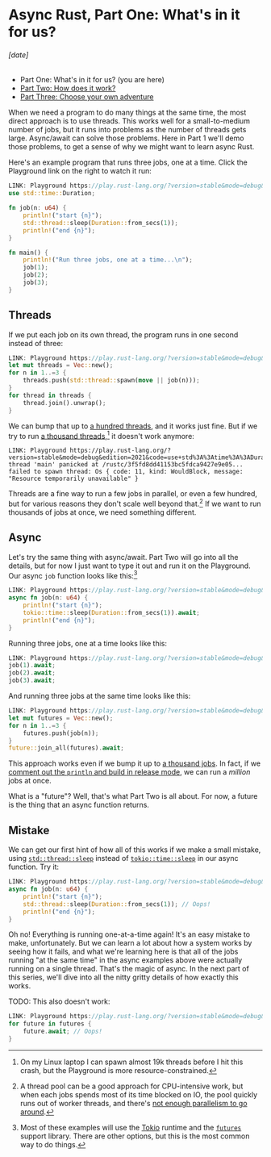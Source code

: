 # Async Rust, Part One: What's in it for us?
###### \[date]

- Part One: What's in it for us? (you are here)
- [Part Two: How does it work?](async_two.html)
- [Part Three: Choose your own adventure](async_three.html)

When we need a program to do many things at the same time, the most direct
approach is to use threads. This works well for a small-to-medium number of
jobs, but it runs into problems as the number of threads gets large.
Async/await can solve those problems. Here in Part 1 we'll demo those problems,
to get a sense of why we might want to learn async Rust.

Here's an example program that runs three jobs, one at a time. Click the
Playground link on the right to watch it run:

```rust
LINK: Playground https://play.rust-lang.org/?version=stable&mode=debug&edition=2021&code=use+std%3A%3Atime%3A%3ADuration%3B%0A%0Afn+job%28n%3A+u64%29+%7B%0A++++println%21%28%22start+%7Bn%7D%22%29%3B%0A++++std%3A%3Athread%3A%3Asleep%28Duration%3A%3Afrom_secs%281%29%29%3B%0A++++println%21%28%22end+%7Bn%7D%22%29%3B%0A%7D%0A%0Afn+main%28%29+%7B%0A++++println%21%28%22Run+three+jobs%2C+one+at+a+time...%5Cn%22%29%3B%0A++++job%281%29%3B%0A++++job%282%29%3B%0A++++job%283%29%3B%0A%7D
use std::time::Duration;

fn job(n: u64) {
    println!("start {n}");
    std::thread::sleep(Duration::from_secs(1));
    println!("end {n}");
}

fn main() {
    println!("Run three jobs, one at a time...\n");
    job(1);
    job(2);
    job(3);
}
```

## Threads

If we put each job on its own thread, the program runs in one second instead of
three:

```rust
LINK: Playground https://play.rust-lang.org/?version=stable&mode=debug&edition=2021&code=use+std%3A%3Atime%3A%3ADuration%3B%0A%0Afn+job%28n%3A+u64%29+%7B%0A++++println%21%28%22start+%7Bn%7D%22%29%3B%0A++++std%3A%3Athread%3A%3Asleep%28Duration%3A%3Afrom_secs%281%29%29%3B%0A++++println%21%28%22end+%7Bn%7D%22%29%3B%0A%7D%0A%0Afn+main%28%29+%7B%0A++++println%21%28%22Run+three+jobs+at+the+same+time...%5Cn%22%29%3B%0A++++let+mut+threads+%3D+Vec%3A%3Anew%28%29%3B%0A++++for+n+in+1..%3D3+%7B%0A++++++++threads.push%28std%3A%3Athread%3A%3Aspawn%28move+%7C%7C+job%28n%29%29%29%3B%0A++++%7D%0A++++for+thread+in+threads+%7B%0A++++++++thread.join%28%29.unwrap%28%29%3B%0A++++%7D%0A%7D
let mut threads = Vec::new();
for n in 1..=3 {
    threads.push(std::thread::spawn(move || job(n)));
}
for thread in threads {
    thread.join().unwrap();
}
```

We can bump that up to [a hundred threads][hundred_threads], and it works just
fine. But if we try to run [a thousand
threads][thousand_threads],[^thread_limit] it doesn't work anymore:

[hundred_threads]: https://play.rust-lang.org/?version=stable&mode=debug&edition=2021&code=use+std%3A%3Atime%3A%3ADuration%3B%0A%0Afn+job%28n%3A+u64%29+%7B%0A++++println%21%28%22start+%7Bn%7D%22%29%3B%0A++++std%3A%3Athread%3A%3Asleep%28Duration%3A%3Afrom_secs%281%29%29%3B%0A++++println%21%28%22end+%7Bn%7D%22%29%3B%0A%7D%0A%0Afn+main%28%29+%7B%0A++++println%21%28%22Run+a+hundred+jobs+at+the+same+time...%5Cn%22%29%3B%0A++++let+mut+threads+%3D+Vec%3A%3Anew%28%29%3B%0A++++for+n+in+1..%3D100+%7B%0A++++++++threads.push%28std%3A%3Athread%3A%3Aspawn%28move+%7C%7C+job%28n%29%29%29%3B%0A++++%7D%0A++++for+thread+in+threads+%7B%0A++++++++thread.join%28%29.unwrap%28%29%3B%0A++++%7D%0A%7D
[thousand_threads]: https://play.rust-lang.org/?version=stable&mode=debug&edition=2021&code=use+std%3A%3Atime%3A%3ADuration%3B%0A%0Afn+job%28n%3A+u64%29+%7B%0A++++println%21%28%22start+%7Bn%7D%22%29%3B%0A++++std%3A%3Athread%3A%3Asleep%28Duration%3A%3Afrom_secs%281%29%29%3B%0A++++println%21%28%22end+%7Bn%7D%22%29%3B%0A%7D%0A%0Afn+main%28%29+%7B%0A++++println%21%28%22Run+a+thousand+jobs+at+the+same+time...%5Cn%22%29%3B%0A++++let+mut+threads+%3D+Vec%3A%3Anew%28%29%3B%0A++++for+n+in+1..%3D1_000+%7B%0A++++++++threads.push%28std%3A%3Athread%3A%3Aspawn%28move+%7C%7C+job%28n%29%29%29%3B%0A++++%7D%0A++++for+thread+in+threads+%7B%0A++++++++thread.join%28%29.unwrap%28%29%3B%0A++++%7D%0A%7D

[^thread_limit]: On my Linux laptop I can spawn almost 19k threads before I hit
    this crash, but the Playground is more resource-constrained.

```
LINK: Playground https://play.rust-lang.org/?version=stable&mode=debug&edition=2021&code=use+std%3A%3Atime%3A%3ADuration%3B%0A%0Afn+job%28n%3A+u64%29+%7B%0A++++println%21%28%22start+%7Bn%7D%22%29%3B%0A++++std%3A%3Athread%3A%3Asleep%28Duration%3A%3Afrom_secs%281%29%29%3B%0A++++println%21%28%22end+%7Bn%7D%22%29%3B%0A%7D%0A%0Afn+main%28%29+%7B%0A++++println%21%28%22Run+a+thousand+jobs+at+the+same+time...%5Cn%22%29%3B%0A++++let+mut+threads+%3D+Vec%3A%3Anew%28%29%3B%0A++++for+n+in+1..%3D1_000+%7B%0A++++++++threads.push%28std%3A%3Athread%3A%3Aspawn%28move+%7C%7C+job%28n%29%29%29%3B%0A++++%7D%0A++++for+thread+in+threads+%7B%0A++++++++thread.join%28%29.unwrap%28%29%3B%0A++++%7D%0A%7D
thread 'main' panicked at /rustc/3f5fd8dd41153bc5fdca9427e9e05...
failed to spawn thread: Os { code: 11, kind: WouldBlock, message:
"Resource temporarily unavailable" }
```

Threads are a fine way to run a few jobs in parallel, or even a few hundred,
but for various reasons they don't scale well beyond that.[^thread_pool] If we
want to run thousands of jobs at once, we need something different.

[^thread_pool]: A thread pool can be a good approach for CPU-intensive work,
    but when each jobs spends most of its time blocked on IO, the pool quickly
    runs out of worker threads, and there's [not enough parallelism to go
    around][rayon].

[rayon]: https://play.rust-lang.org/?version=stable&mode=debug&edition=2021&code=use+std%3A%3Atime%3A%3ADuration%3B%0A%0Afn+job%28n%3A+u64%29+%7B%0A++++println%21%28%22start+%7Bn%7D%22%29%3B%0A++++std%3A%3Athread%3A%3Asleep%28Duration%3A%3Afrom_secs%281%29%29%3B%0A++++println%21%28%22end+%7Bn%7D%22%29%3B%0A%7D%0A%0Afn+main%28%29+%7B%0A++++println%21%28%22Run+a+thousand+threads+on+a+thread+pool...%22%29%3B%0A++++rayon%3A%3Ascope%28%7Cscope%7C+%7B%0A++++++++for+n+in+1..%3D1_000+%7B%0A++++++++++++scope.spawn%28move+%7C_%7C+job%28n%29%29%3B%0A++++++++%7D%0A++++%7D%29%3B%0A%7D

## Async

Let's try the same thing with async/await. Part Two will go into all the
details, but for now I just want to type it out and run it on the Playground.
Our async `job` function looks like this:[^tokio]

[^tokio]: Most of these examples will use the [Tokio](https://tokio.rs/)
    runtime and the [`futures`](https://docs.rs/futures/) support library.
    There are other options, but this is the most common way to do things.

```rust
LINK: Playground https://play.rust-lang.org/?version=stable&mode=debug&edition=2021&code=use+futures%3A%3Afuture%3B%0Ause+std%3A%3Atime%3A%3ADuration%3B%0A%0Aasync+fn+job%28n%3A+u64%29+%7B%0A++++println%21%28%22start+%7Bn%7D%22%29%3B%0A++++tokio%3A%3Atime%3A%3Asleep%28Duration%3A%3Afrom_secs%281%29%29.await%3B%0A++++println%21%28%22end+%7Bn%7D%22%29%3B%0A%7D%0A%0A%23%5Btokio%3A%3Amain%5D%0Aasync+fn+main%28%29+%7B%0A++++println%21%28%22Run+three+jobs%2C+one+at+a+time...%5Cn%22%29%3B%0A++++job%281%29.await%3B%0A++++job%282%29.await%3B%0A++++job%283%29.await%3B%0A%0A++++println%21%28%22%5CnRun+three+jobs+at+the+same+time...%5Cn%22%29%3B%0A++++let+mut+futures+%3D+Vec%3A%3Anew%28%29%3B%0A++++for+n+in+1..%3D3+%7B%0A++++++++futures.push%28job%28n%29%29%3B%0A++++%7D%0A++++future%3A%3Ajoin_all%28futures%29.await%3B%0A%7D
async fn job(n: u64) {
    println!("start {n}");
    tokio::time::sleep(Duration::from_secs(1)).await;
    println!("end {n}");
}
```

Running three jobs, one at a time looks like this:

```rust
LINK: Playground https://play.rust-lang.org/?version=stable&mode=debug&edition=2021&code=use+futures%3A%3Afuture%3B%0Ause+std%3A%3Atime%3A%3ADuration%3B%0A%0Aasync+fn+job%28n%3A+u64%29+%7B%0A++++println%21%28%22start+%7Bn%7D%22%29%3B%0A++++tokio%3A%3Atime%3A%3Asleep%28Duration%3A%3Afrom_secs%281%29%29.await%3B%0A++++println%21%28%22end+%7Bn%7D%22%29%3B%0A%7D%0A%0A%23%5Btokio%3A%3Amain%5D%0Aasync+fn+main%28%29+%7B%0A++++println%21%28%22Run+three+jobs%2C+one+at+a+time...%5Cn%22%29%3B%0A++++job%281%29.await%3B%0A++++job%282%29.await%3B%0A++++job%283%29.await%3B%0A%0A++++println%21%28%22%5CnRun+three+jobs+at+the+same+time...%5Cn%22%29%3B%0A++++let+mut+futures+%3D+Vec%3A%3Anew%28%29%3B%0A++++for+n+in+1..%3D3+%7B%0A++++++++futures.push%28job%28n%29%29%3B%0A++++%7D%0A++++future%3A%3Ajoin_all%28futures%29.await%3B%0A%7D
job(1).await;
job(2).await;
job(3).await;
```

And running three jobs at the same time looks like this:

```rust
LINK: Playground https://play.rust-lang.org/?version=stable&mode=debug&edition=2021&code=use+futures%3A%3Afuture%3B%0Ause+std%3A%3Atime%3A%3ADuration%3B%0A%0Aasync+fn+job%28n%3A+u64%29+%7B%0A++++println%21%28%22start+%7Bn%7D%22%29%3B%0A++++tokio%3A%3Atime%3A%3Asleep%28Duration%3A%3Afrom_secs%281%29%29.await%3B%0A++++println%21%28%22end+%7Bn%7D%22%29%3B%0A%7D%0A%0A%23%5Btokio%3A%3Amain%5D%0Aasync+fn+main%28%29+%7B%0A++++println%21%28%22Run+three+jobs%2C+one+at+a+time...%5Cn%22%29%3B%0A++++job%281%29.await%3B%0A++++job%282%29.await%3B%0A++++job%283%29.await%3B%0A%0A++++println%21%28%22%5CnRun+three+jobs+at+the+same+time...%5Cn%22%29%3B%0A++++let+mut+futures+%3D+Vec%3A%3Anew%28%29%3B%0A++++for+n+in+1..%3D3+%7B%0A++++++++futures.push%28job%28n%29%29%3B%0A++++%7D%0A++++future%3A%3Ajoin_all%28futures%29.await%3B%0A%7D
let mut futures = Vec::new();
for n in 1..=3 {
    futures.push(job(n));
}
future::join_all(futures).await;
```

This approach works even if we bump it up to [a thousand
jobs][thousand_futures]. In fact, if we [comment out the `println` and build in
release mode][million_futures], we can run a _million_ jobs at once.

[thousand_futures]: https://play.rust-lang.org/?version=stable&mode=debug&edition=2021&code=use+futures%3A%3Afuture%3B%0Ause+std%3A%3Atime%3A%3ADuration%3B%0A%0Aasync+fn+job%28n%3A+u64%29+%7B%0A++++println%21%28%22start+%7Bn%7D%22%29%3B%0A++++tokio%3A%3Atime%3A%3Asleep%28Duration%3A%3Afrom_secs%281%29%29.await%3B%0A++++println%21%28%22end+%7Bn%7D%22%29%3B%0A%7D%0A%0A%23%5Btokio%3A%3Amain%5D%0Aasync+fn+main%28%29+%7B%0A++++println%21%28%22Run+a+thousand+jobs+at+the+same+time...%5Cn%22%29%3B%0A++++let+mut+futures+%3D+Vec%3A%3Anew%28%29%3B%0A++++for+n+in+1..%3D1_000+%7B%0A++++++++futures.push%28job%28n%29%29%3B%0A++++%7D%0A++++future%3A%3Ajoin_all%28futures%29.await%3B%0A%7D
[million_futures]: https://play.rust-lang.org/?version=stable&mode=release&edition=2021&code=use+futures%3A%3Afuture%3B%0Ause+std%3A%3Atime%3A%3A%7BDuration%2C+Instant%7D%3B%0A%0Aasync+fn+job%28_n%3A+u64%29+%7B%0A++++%2F%2F+Don%27t+print.+A+million+prints+is+too+much+output+for+the+Playground.%0A++++tokio%3A%3Atime%3A%3Asleep%28Duration%3A%3Afrom_secs%281%29%29.await%3B%0A%7D%0A%0A%23%5Btokio%3A%3Amain%5D%0Aasync+fn+main%28%29+%7B%0A++++println%21%28%22Run+a+million+jobs+at+the+same+time...%5Cn%22%29%3B%0A++++let+start+%3D+Instant%3A%3Anow%28%29%3B%0A++++let+mut+futures+%3D+Vec%3A%3Anew%28%29%3B%0A++++for+n+in+1..%3D1_000_000+%7B%0A++++++++futures.push%28job%28n%29%29%3B%0A++++%7D%0A++++future%3A%3Ajoin_all%28futures%29.await%3B%0A++++let+time+%3D+Instant%3A%3Anow%28%29+-+start%3B%0A++++println%21%28%22time%3A+%7B%3A.3%7D+seconds%22%2C+time.as_secs_f32%28%29%29%3B%0A%7D

What is a "future"? Well, that's what Part Two is all about. For now, a future
is the thing that an async function returns.

## Mistake

We can get our first hint of how all of this works if we make a small mistake,
using [`std::thread::sleep`] instead of [`tokio::time::sleep`] in our async
function. Try it:

[`std::thread::sleep`]: https://doc.rust-lang.org/std/thread/fn.sleep.html
[`tokio::time::sleep`]: https://docs.rs/tokio/latest/tokio/time/fn.sleep.html

```rust
LINK: Playground https://play.rust-lang.org/?version=stable&mode=debug&edition=2021&code=use+futures%3A%3Afuture%3B%0Ause+std%3A%3Atime%3A%3ADuration%3B%0A%0Aasync+fn+job%28n%3A+u64%29+%7B%0A++++println%21%28%22start+%7Bn%7D%22%29%3B%0A++++std%3A%3Athread%3A%3Asleep%28Duration%3A%3Afrom_secs%281%29%29%3B+%2F%2F+Oops%21%0A++++println%21%28%22end+%7Bn%7D%22%29%3B%0A%7D%0A%0A%23%5Btokio%3A%3Amain%5D%0Aasync+fn+main%28%29+%7B%0A++++println%21%28%22Run+three+jobs+at+the+same+time...%22%29%3B%0A++++println%21%28%22%5Cn...but+something%27s+not+right...%5Cn%22%29%3B%0A++++let+mut+futures+%3D+Vec%3A%3Anew%28%29%3B%0A++++for+n+in+1..%3D3+%7B%0A++++++++futures.push%28job%28n%29%29%3B%0A++++%7D%0A++++future%3A%3Ajoin_all%28futures%29.await%3B%0A%7D
async fn job(n: u64) {
    println!("start {n}");
    std::thread::sleep(Duration::from_secs(1)); // Oops!
    println!("end {n}");
}
```

Oh no! Everything is running one-at-a-time again! It's an easy mistake to make,
unfortunately. But we can learn a lot about how a system works by seeing how it
fails, and what we're learning here is that all of the jobs running "at the
same time" in the async examples above were actually running on a single
thread. That's the magic of async. In the next part of this series, we'll dive
into all the nitty gritty details of how exactly this works.

TODO: This also doesn't work:

```rust
LINK: Playground https://play.rust-lang.org/?version=stable&mode=debug&edition=2021&code=use+std%3A%3Atime%3A%3ADuration%3B%0A%0Aasync+fn+job%28n%3A+u64%29+%7B%0A++++println%21%28%22start+%7Bn%7D%22%29%3B%0A++++tokio%3A%3Atime%3A%3Asleep%28Duration%3A%3Afrom_secs%281%29%29.await%3B%0A++++println%21%28%22end+%7Bn%7D%22%29%3B%0A%7D%0A%0A%23%5Btokio%3A%3Amain%5D%0Aasync+fn+main%28%29+%7B%0A++++println%21%28%22Run+three+jobs+at+the+same+time...%22%29%3B%0A++++println%21%28%22%5Cn...but+something%27s+not+right...%5Cn%22%29%3B%0A++++let+mut+futures+%3D+Vec%3A%3Anew%28%29%3B%0A++++for+n+in+1..%3D3+%7B%0A++++++++futures.push%28job%28n%29%29%3B%0A++++%7D%0A++++for+future+in+futures+%7B%0A++++++++future.await%3B+%2F%2F+Oops%21%0A++++%7D%0A%7D
for future in futures {
    future.await; // Oops!
}
```
